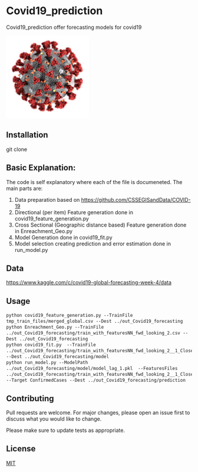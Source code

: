 # Covid19_prediction

Covid19_prediction offer forecasting models for covid19 

![Screenshot](covid19.jpeg)
## Installation

git clone 

## Basic Explanation:
The code is self explanatory where each of the file is documeneted.
The main parts are:
1. Data preparation based on https://github.com/CSSEGISandData/COVID-19
2. Directional (per item) Feature generation done in covid19_feature_generation.py
3. Cross Sectional (Geographic distance based) Feature generation done in Enreachment_Geo.py
4. Model Generation done in covid19_fit.py
5. Model selection creating prediction and error estimation done in run_model.py



## Data

https://www.kaggle.com/c/covid19-global-forecasting-week-4/data

## Usage

```
python covid19_feature_generation.py --TrainFile tmp_train_files/merged_global.csv --Dest ../out_Covid19_forecasting
python Enreachment_Geo.py --TrainFile ../out_Covid19_forecasting/train_with_featuresNN_fwd_looking_2.csv --Dest ../out_Covid19_forecasting
python covid19_fit.py  --TrainFile ../out_Covid19_forecasting/train_with_featuresNN_fwd_looking_2__1_ClosestCountries30.csv --Dest ../out_Covid19_forecasting/model
python run_model.py --ModelPath ../out_Covid19_forecasting/model/model_lag_1.pkl  --FeaturesFiles ../out_Covid19_forecasting/train_with_featuresNN_fwd_looking_2__1_ClosestCountries30.csv --Target ConfirmedCases --Dest ../out_Covid19_forecasting/prediction
```

## Contributing
Pull requests are welcome. For major changes, please open an issue first to discuss what you would like to change.

Please make sure to update tests as appropriate.

## License
[MIT](https://choosealicense.com/licenses/mit/)